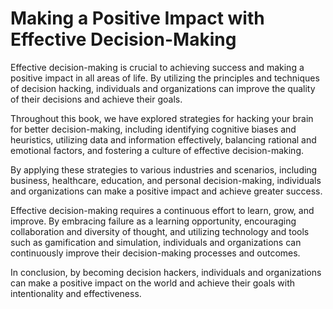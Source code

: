 Making a Positive Impact with Effective Decision-Making
==============================================================================

Effective decision-making is crucial to achieving success and making a positive impact in all areas of life. By utilizing the principles and techniques of decision hacking, individuals and organizations can improve the quality of their decisions and achieve their goals.

Throughout this book, we have explored strategies for hacking your brain for better decision-making, including identifying cognitive biases and heuristics, utilizing data and information effectively, balancing rational and emotional factors, and fostering a culture of effective decision-making.

By applying these strategies to various industries and scenarios, including business, healthcare, education, and personal decision-making, individuals and organizations can make a positive impact and achieve greater success.

Effective decision-making requires a continuous effort to learn, grow, and improve. By embracing failure as a learning opportunity, encouraging collaboration and diversity of thought, and utilizing technology and tools such as gamification and simulation, individuals and organizations can continuously improve their decision-making processes and outcomes.

In conclusion, by becoming decision hackers, individuals and organizations can make a positive impact on the world and achieve their goals with intentionality and effectiveness.
